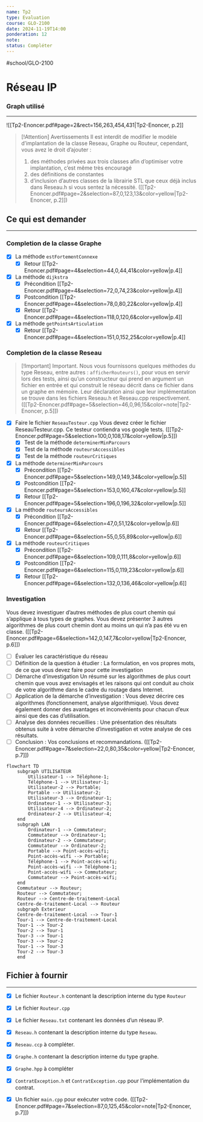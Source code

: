 ```yaml
---
name: Tp2
type: Evaluation
course: GLO-2100
date: 2024-11-19T14:00
ponderation: 12
note:
status: Compléter
---
```

#school/GLO-2100 
# Réseau IP

### Graph utilisé
---
![[Tp2-Enoncer.pdf#page=2&rect=156,263,454,431|Tp2-Enoncer, p.2]]

> [!Attention] Avertissements 
> Il est interdit de modifier le modèle d’implantation de la classe Reseau, Graphe ou Routeur, cependant, vous avez le droit d’ajouter : 
> 1. des méthodes privées aux trois classes afin d’optimiser votre implantation, c’est même très encouragé
> 2. des définitions de constantes
> 3. d’inclusion d’autres classes de la librairie STL que ceux déjà inclus dans Reseau.h si vous sentez la nécessité.
> ([[Tp2-Enoncer.pdf#page=2&selection=87,0,123,13&color=yellow|Tp2-Enoncer, p.2]])

## Ce qui est demander
---
### Completion de la classe Graphe
- [x] La méthode `estFortementConnexe`
    - [x] Retour [[Tp2-Enoncer.pdf#page=4&selection=44,0,44,41&color=yellow|p.4]]
- [x] La méthode `dijkstra`
    - [x] Précondition [[Tp2-Enoncer.pdf#page=4&selection=72,0,74,23&color=yellow|p.4]]
    - [x] Postcondition [[Tp2-Enoncer.pdf#page=4&selection=78,0,80,22&color=yellow|p.4]]
    - [x] Retour [[Tp2-Enoncer.pdf#page=4&selection=118,0,120,6&color=yellow|p.4]]
- [x] La méthode `getPointsArticulation`
    - [x] Retour [[Tp2-Enoncer.pdf#page=4&selection=151,0,152,25&color=yellow|p.4]]

### Completion de la classe Reseau

> [!Important] Important. 
> Nous vous fournissons quelques méthodes du type Reseau, entre autres : `afficherRouteurs()`, pour vous en servir lors des tests, ainsi qu’un constructeur qui prend en argument un fichier en entrée et qui construit le réseau décrit dans ce fichier dans un graphe en mémoire. Leur déclaration ainsi que leur implémentation se trouve dans les fichiers Reseau.h et Reseau.cpp respectivement. ([[Tp2-Enoncer.pdf#page=5&selection=46,0,96,15&color=note|Tp2-Enoncer, p.5]])

- [x] Faire le fichier `ReseauTesteur.cpp`
    Vous devez créer le fichier ReseauTesteur.cpp. Ce testeur contiendra vos google tests. ([[Tp2-Enoncer.pdf#page=5&selection=100,0,108,17&color=yellow|p.5]])
    - [x] Test de la méthode `determinerMinParcours`
    - [x] Test de la méthode `routeursAccessibles`
    - [x] Test de la méthode `routeurCritiques`
- [x] La méthode `determinerMinParcours`
    - [x] Précondition [[Tp2-Enoncer.pdf#page=5&selection=149,0,149,34&color=yellow|p.5]]
    - [x] Postcondition [[Tp2-Enoncer.pdf#page=5&selection=153,0,160,47&color=yellow|p.5]]
    - [x] Retour [[Tp2-Enoncer.pdf#page=5&selection=196,0,196,32&color=yellow|p.5]]
- [x] La méthode `routeursAccessibles`
    - [x] Précondition [[Tp2-Enoncer.pdf#page=6&selection=47,0,51,12&color=yellow|p.6]]
    - [x] Retour [[Tp2-Enoncer.pdf#page=6&selection=55,0,55,89&color=yellow|p.6]]
- [x] La méthode `routeurCritiques`
    - [x] Précondition [[Tp2-Enoncer.pdf#page=6&selection=109,0,111,8&color=yellow|p.6]]
    - [x] Postcondition [[Tp2-Enoncer.pdf#page=6&selection=115,0,119,23&color=yellow|p.6]]
    - [x] Retour [[Tp2-Enoncer.pdf#page=6&selection=132,0,136,46&color=yellow|p.6]]

### Investigation
Vous devez investiguer d’autres méthodes de plus court chemin qui s’applique à tous types de graphes. Vous devez présenter 3 autres algorithmes de plus court chemin dont au moins un qui n’a pas été vu en classe.
([[Tp2-Enoncer.pdf#page=6&selection=142,0,147,7&color=yellow|Tp2-Enoncer, p.6]])

- [ ] Évaluer les caractéristique du réseau
- [ ] Définition de la question à étudier :
    La formulation, en vos propres mots, de ce que vous devez faire pour cette investigation
- [ ] Démarche d’investigation 
    Un résumé sur les algorithmes de plus court chemin que vous avez envisagés et les raisons qui ont conduit au choix de votre algorithme dans le cadre du routage dans Internet. 
- [ ] Application de la démarche d’investigation : 
    Vous devez décrire ces algorithmes (fonctionnement, analyse algorithmique). Vous devez également donner des avantages et inconvénients pour chacun d’eux ainsi que des cas d’utilisation.
- [ ] Analyse des données recueillies :
    Une présentation des résultats obtenus suite à votre démarche d’investigation et votre analyse de ces résultats.
- [ ] Conclusion : Vos conclusions et recommandations.
([[Tp2-Enoncer.pdf#page=7&selection=22,0,80,35&color=yellow|Tp2-Enoncer, p.7]])

```mermaid
flowchart TD
    subgraph UTILISATEUR
        Utilisateur-1 --> Téléphone-1;
        Téléphone-1 --> Utilisateur-1;
        Utilisateur-2 --> Portable;
        Portable --> Utilisateur-2;
        Utilisateur-3 --> Ordinateur-1;
        Ordinateur-1 --> Utilisateur-3;
        Utilisateur-4 --> Ordinateur-2;
        Ordinateur-2 --> Utilisateur-4;
    end
    subgraph LAN
        Ordinateur-1 --> Commutateur;
        Commutateur --> Ordinateur-1;
        Ordinateur-2 --> Commutateur;
        Commutateur --> Ordinateur-2;
        Portable --> Point-accès-wifi;
        Point-accès-wifi --> Portable;
        Téléphone-1 --> Point-accès-wifi;
        Point-accès-wifi --> Téléphone-1;
        Point-accès-wifi --> Commutateur;
        Commutateur --> Point-accès-wifi;
    end
    Commutateur --> Routeur;
    Routeur --> Commutateur;
    Routeur --> Centre-de-traitement-Local
    Centre-de-traitement-Local --> Routeur
    subgraph Exterieur
    Centre-de-traitement-Local --> Tour-1
    Tour-1 --> Centre-de-traitement-Local
    Tour-1 --> Tour-2
    Tour-2 --> Tour-1
    Tour-3 --> Tour-1
    Tour-3 --> Tour-2
    Tour-1 --> Tour-3
    Tour-2 --> Tour-3
    end
```

## Fichier à fournir
---
- [x] Le fichier `Routeur.h` contenant la description interne du type `Routeur` 
- [x] Le fichier `Routeur.cpp`
- [x] Le fichier `Reseau.txt` contenant les données d’un réseau IP. 
- [x] `Reseau.h` contenant la description interne du type `Reseau`. 
- [x] `Reseau.ccp` à compléter. 
- [x] `Graphe.h` contenant la description interne du type graphe. 
- [x] `Graphe.hpp` à compléter 
- [x] `ContratException.h` et `ContratException.cpp` pour l’implémentation du contrat. 
- [x] Un fichier `main.cpp` pour exécuter votre code.
([[Tp2-Enoncer.pdf#page=7&selection=87,0,125,45&color=note|Tp2-Enoncer, p.7]])

